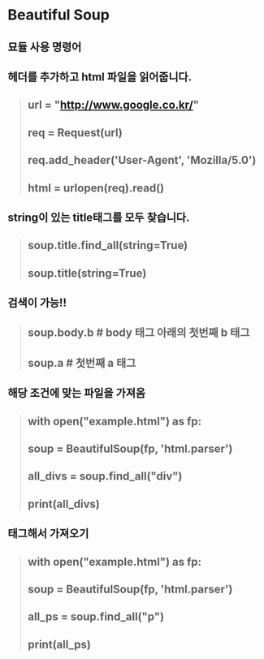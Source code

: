 Beautiful Soup
==============
묘듈 사용 명령어
---------------

## 헤더를 추가하고 html 파일을 읽어줍니다.
>## url = "http://www.google.co.kr/"
>## req = Request(url)
>## req.add_header('User-Agent', 'Mozilla/5.0')
>## html = urlopen(req).read()

>
## string이 있는 title태그를 모두 찾습니다.
>## soup.title.find_all(string=True)
>## soup.title(string=True)

>
## 검색이 가능!!
>## soup.body.b # body 태그 아래의 첫번째 b 태그
>## soup.a # 첫번째 a 태그

>
## 해당 조건에 맞는 파일을 가져옴 <div>
>## with open("example.html") as fp:
>##     soup = BeautifulSoup(fp, 'html.parser')
>##    all_divs = soup.find_all("div")
>## print(all_divs)

>
## 태그해서 가져오기 <p>
>## with open("example.html") as fp:
>##     soup = BeautifulSoup(fp, 'html.parser')
>##     all_ps = soup.find_all("p")
>##     print(all_ps)
